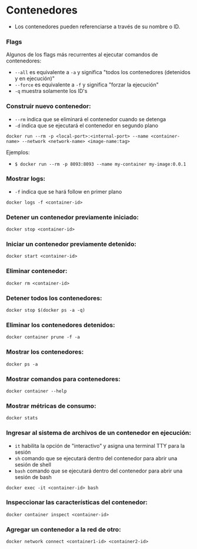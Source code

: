 # Contenedores
- Los contenedores pueden referenciarse a través de su nombre o ID.

### Flags
Algunos de los flags más recurrentes al ejecutar comandos de contenedores:
- `--all` es equivalente a `-a` y significa "todos los contenedores (detenidos y en ejecución)"
- `--force` es equivalente a `-f` y significa "forzar la ejecución"
- `-q` muestra solamente los ID's

### Construir nuevo contenedor:
- `--rm` indica que se eliminará el contenedor cuando se detenga
- `-d` indica que se ejecutará el contenedor en segundo plano
```shell script
docker run --rm -p <local-port>:<internal-port> --name <container-name> --network <network-name> <image-name:tag>
```
Ejemplos:
- `$ docker run --rm -p 8093:8093 --name my-container my-image:0.0.1`

### Mostrar logs:
- `-f` indica que se hará follow en primer plano
```shell script
docker logs -f <container-id>
```

### Detener un contenedor previamente iniciado:
```shell script
docker stop <container-id>
```

### Iniciar un contenedor previamente detenido:
```shell script
docker start <container-id>
```

### Eliminar contenedor:
```shell script
docker rm <container-id>
```

### Detener todos los contenedores:
```shell script
docker stop $(docker ps -a -q)
```

### Eliminar los contenedores detenidos:
```shell script
docker container prune -f -a
```

### Mostrar los contenedores:
```shell script
docker ps -a
```

### Mostrar comandos para contenedores:
```shell script
docker container --help
```

### Mostrar métricas de consumo:
```shell script
docker stats
```

### Ingresar al sistema de archivos de un contenedor en ejecución:
- `it` habilita la opción de "interactivo" y asigna una terminal TTY para la sesión
- `sh` comando que se ejecutará dentro del contenedor para abrir una sesión de shell
- `bash` comando que se ejecutará dentro del contenedor para abrir una sesión de bash
```shell script
docker exec -it <container-id> bash
```

### Inspeccionar las características del contenedor:
```shell script
docker container inspect <container-id>
```

### Agregar un contenedor a la red de otro:
```shell script
docker network connect <container1-id> <container2-id>
```